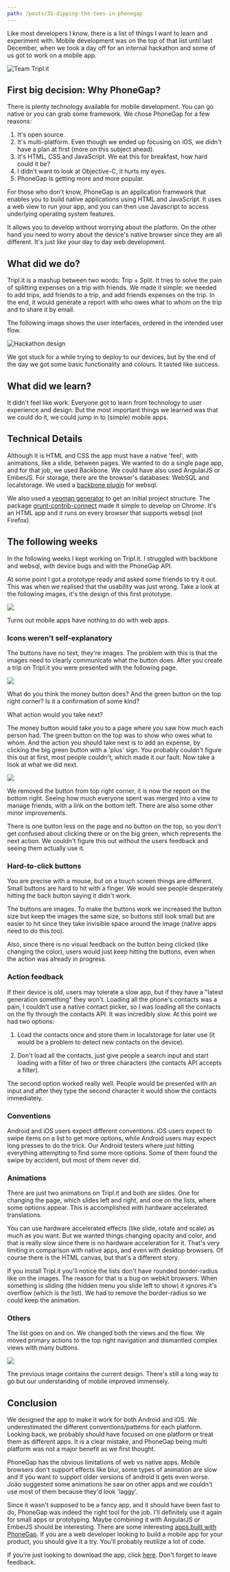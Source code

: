 ```yaml
---
path: /posts/35-dipping-the-toes-in-phonegap
---
```


Like most developers I know, there is a list of things I want to learn and experiment with. Mobile development was on the top of that list until last December, when we took a day off for an internal hackathon and some of us got to work on a mobile app.

![Team Tripl.it](https://dl.dropboxusercontent.com/u/4056020/phonegap/working.jpg)

## First big decision: Why PhoneGap?

There is plenty technology available for mobile development. You can go native or you can grab some framework. We chose PhoneGap for a few reasons:

1. It's open source.
2. It's multi-platform. Even though we ended up focusing on iOS, we didn't have a plan at first (more on this subject ahead).
3. It's HTML, CSS and JavaScript. We eat this for breakfast, how hard could it be?
4. I didn't want to look at Objective-C, it hurts my eyes.
5. PhoneGap is getting more and more popular.

For those who don't know, PhoneGap is an application framework that enables you to build native applications using HTML and JavaScript. It uses a web view to run your app, and you can then use Javascript to access underlying operating system features.

It allows you to develop without worrying about the platform. On the other hand you need to worry about the device's native browser since they are all different. It's just like your day to day web development.

## What did we do?

Tripl.it is a mashup between two words: Trip + Split. It tries to solve the pain of splitting expenses on a trip with friends. We made it simple: we needed to add trips, add friends to a trip, and add friends expenses on the trip. In the end, it would generate a report with who owes what to whom on the trip and to share it by email.

The following image shows the user interfaces, ordered in the intended user flow.

![Hackathon design](https://dl.dropboxusercontent.com/u/4056020/phonegap/first-flow.png)

We got stuck for a while trying to deploy to our devices, but by the end of the day we got some basic functionality and colours. It tasted like success. 

## What did we learn?

It didn't feel like work. Everyone got to learn from technology to user experience and design. But the most important things we learned was that we could do it, we could jump in to (simple) mobile apps.

## Technical Details

Although it is HTML and CSS the app must have a native 'feel', with animations, like a slide, between pages. We wanted to do a single page app, and for that job, we used Backbone. We could have also used AngularJS or EmberJS. For storage, there are the browser's databases: WebSQL and localstorage. We used a [backbone plugin](https://github.com/MarrLiss/backbone-websql) for websql.

We also used a [yeoman generator](https://github.com/hypermurea/generator-phonegap) to get an initial project structure. The package [grunt-contrib-connect](https://github.com/gruntjs/grunt-contrib-connect) made it simple to develop on Chrome. It's an HTML app and it runs on every browser that supports websql (not Firefox).

## The following weeks

In the following weeks I kept working on Tripl.it. I struggled with backbone and websql, with device bugs and with the PhoneGap API. 

At some point I got a prototype ready and asked some friends to try it out. This was when we realised that the usability was just wrong. Take a look at the following images, it's the design of this first prototype.

![](https://dl.dropboxusercontent.com/u/4056020/phonegap/Flow.png)

Turns out mobile apps have nothing to do with web apps.

### Icons weren't self-explanatory

The buttons have no text, they're images. The problem with this is that the images need to clearly communicate what the button does. After you create a trip on Tripl.it you were presented with the following page.

![](https://dl.dropboxusercontent.com/u/4056020/phonegap/old-timeline.png)

What do you think the money button does? And the green button on the top right corner? Is it a confirmation of some kind?

What action would you take next?

The money button would take you to a page where you saw how much each person had. The green button on the top was to show who owes what to whom. And the action you should take next is to add an expense, by clicking the big green button with a 'plus' sign. You probably couldn't figure this out at first, most people couldn't, which made it our fault. Now take a look at what we did next.

![](https://dl.dropboxusercontent.com/u/4056020/phonegap/last-main.png)

We removed the button from top right corner, it is now the report on the bottom right. Seeing how much everyone spent was merged into a view to manage friends, with a link on the bottom left. There are also some other minor improvements.

There is one button less on the page and no button on the top, so you don't get confused about clicking there or on the big green, which represents the next action. We couldn't figure this out without the users feedback and seeing them actually use it.

### Hard-to-click buttons

You are precise with a mouse, but on a touch screen things are different. Small buttons are hard to hit with a finger. We would see people desperately hitting the back button saying it didn't work.

The buttons are images. To make the buttons work we increased the button size but keep the images the same size, so buttons still look small but are easier to hit since they take invisible space around the image (native apps need to do this too).

Also, since there is no visual feedback on the button being clicked (like changing the color), users would just keep hitting the buttons, even when the action was already in progress.

### Action feedback

If their device is old, users may tolerate a slow app, but if they have a "latest generation something" they won't. Loading all the phone's contacts was a pain, I couldn't use a native contact picker, so I was loading all the contacts on the fly through the contacts API. It was incredibly slow. At this point we had two options:

1. Load the contacts once and store them in localstorage for later use (it would be a problem to detect new contacts on the device).

2. Don't load all the contacts, just give people a search input and start loading with a filter of two or three characters (the contacts API accepts a filter).

The second option worked really well. People would be presented with an input and after they type the second character it would show the contacts immediately.

### Conventions

Android and iOS users expect different conventions. iOS users expect to swipe items on a list to get more options, while Android users may expect long presses to do the trick. Our Android testers where just hitting everything attempting to find some more options. Some of them found the swipe by accident, but most of them never did.

### Animations

There are just two animations on Tripl.it and both are slides. One for changing the page, which slides left and right, and one on the lists, where some options appear. This is accomplished with hardware accelerated translations.

You can use hardware accelerated effects (like slide, rotate and scale) as much as you want. But we wanted things changing opacity and color, and that is really slow since there is no hardware acceleration for it. That's very limiting in comparison with native apps, and even with desktop browsers. Of course there is the HTML canvas, but that's a different story.

If you install Tripl.it you'll notice the lists don't have rounded border-radius like on the images. The reason for that is a bug on webkit browsers. When something is sliding (the hidden menu you slide left to show) it ignores it's overflow (which is the list). We had to remove the border-radius so we could keep the animation. 

### Others

The list goes on and on. We changed both the views and the flow. We moved primary actions to the top right navigation and dismantled complex views with many buttons.

![](https://dl.dropboxusercontent.com/u/4056020/phonegap/flow-last.png)

The previous image contains the current design. There's still a long way to go but our understanding of mobile improved immensely.

## Conclusion

We designed the app to make it work for both Android and iOS. We underestimated the different conventions/patterns for each platform. Looking back, we probably should have focused on one platform or treat them as different apps. It is a clear mistake, and PhoneGap being multi platform was not a major benefit as we first thought.

PhoneGap has the obvious limitations of web vs native apps. Mobile browsers don't support effects like blur, some types of animation are slow and if you want to support older versions of android it gets even worse. João suggested some animations he saw on other apps and we couldn't use most of them because they'd look 'laggy'.

Since it wasn't supposed to be a fancy app, and it should have been fast to do, PhoneGap was indeed the right tool for the job. I'll definitely use it again for small apps or prototyping. Maybe combining it with AngularJS or EmberJS should be interesting. There are some interesting [apps built with PhoneGap](https://phonegap.com/app/). If you are a web developer looking to build a mobile app for your product, you should give it a try. You'll probably reutilize a lot of code.

If you're just looking to download the app, click [here](https://www.tripl.it/). Don't forget to leave feedback.
